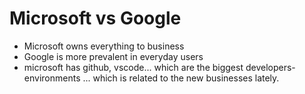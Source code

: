 # Microsoft vs Google

- Microsoft owns everything to business
- Google is more prevalent in everyday users
- microsoft has github, vscode... which are the biggest developers-environments ... which is related to the new businesses lately.
